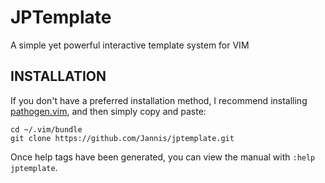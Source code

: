 JPTemplate
==========

A simple yet powerful interactive template system for VIM


INSTALLATION
------------

If you don't have a preferred installation method, I recommend installing [pathogen.vim][1], and then simply copy and paste:

    cd ~/.vim/bundle
    git clone https://github.com/Jannis/jptemplate.git

Once help tags have been generated, you can view the manual with `:help jptemplate`.


[1]: https://github.com/tpope/vim-pathogen
